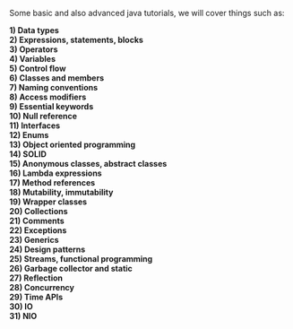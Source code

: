 Some basic and also advanced java tutorials, we will cover things such as:

**1) Data types**\
**2) Expressions, statements, blocks**\
**3) Operators**\
**4) Variables**\
**5) Control flow**\
**6) Classes and members**\
**7) Naming conventions**\
**8) Access modifiers**\
**9) Essential keywords**\
**10) Null reference**\
**11) Interfaces**\
**12) Enums**\
**13) Object oriented programming**\
**14) SOLID**\
**15) Anonymous classes, abstract classes**\
**16) Lambda expressions**\
**17) Method references**\
**18) Mutability, immutability**\
**19) Wrapper classes**\
**20) Collections**\
**21) Comments**\
**22) Exceptions**\
**23) Generics**\
**24) Design patterns**\
**25) Streams, functional programming**\
**26) Garbage collector and static**\
**27) Reflection**\
**28) Concurrency**\
**29) Time APIs**\
**30) IO**\
**31) NIO**